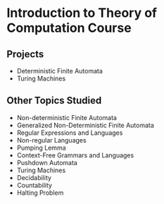 # Introduction to Theory of Computation Course

## Projects
- Deterministic Finite Automata 
- Turing Machines 

## Other Topics Studied 
- Non-deterministic Finite Automata 
- Generalized Non-Deterministic Finite Automata 
- Regular Expressions and Languages 
- Non-regular Languages 
- Pumping Lemma 
- Context-Free Grammars and Languages 
- Pushdown Automata 
- Turing Machines 
- Decidability 
- Countability
- Halting Problem 
